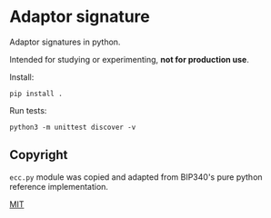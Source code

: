 # Adaptor signature

Adaptor signatures in python.

Intended for studying or experimenting, **not for production use**.

Install:

    pip install .

Run tests:

    python3 -m unittest discover -v

## Copyright

`ecc.py` module was copied and adapted from BIP340's pure python reference
implementation.

[MIT](LICENSE)
